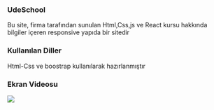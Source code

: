 <h3>UdeSchool </h3>

Bu site, firma tarafından sunulan Html,Css,js ve React kursu hakkında bilgiler içeren responsive yapıda bir sitedir

<h3>Kullanılan Diller</h3>

Html-Css ve boostrap kullanılarak hazırlanmıştır

<h3> Ekran Videosu </h3>

![](udeSchool.gif)
